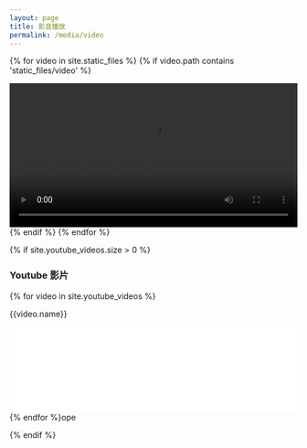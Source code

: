 ```yaml
---
layout: page
title: 影音播放
permalink: /media/video
---
```


<p></p>

{% for video in site.static_files %}
{% if video.path contains 'static_files/video' %}

<video width="100%" height="auto" controls>
  <source src="{{video.path}}" type="video/mp4">
Your browser does not support the video tag.
</video>
{% endif %}
{% endfor %}

<br>

{% if site.youtube_videos.size > 0 %}

<h3>Youtube 影片</h3>

{% for video in site.youtube_videos %}
<div>
<p>{{video.name}}</p>
<iframe width="100%" height="auto" src="{{video.url}}" frameborder="0" allowfullscreen></iframe>
</div>
{% endfor %}ope

{% endif %}
